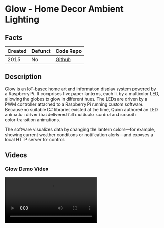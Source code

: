 # Glow - Home Decor Ambient Lighting

## Facts

| Created | Defunct | Code Repo |
| ------- | ------- | --------- |
| 2015    | No      | [Github](https://github.com/QuinnDamerell/Glow) |

## Description

Glow is an IoT‑based home art and information display system powered by a Raspberry Pi. It comprises five paper lanterns, each lit by a multicolor LED, allowing the globes to glow in different hues. The LEDs are driven by a PWM controller attached to a Raspberry Pi running custom software. Because no suitable C# libraries existed at the time, Quinn authored an LED animation driver that delivered full multicolor control and smooth color‑transition animations.

The software visualizes data by changing the lantern colors—for example, showing current weather conditions or notification alerts—and exposes a local HTTP server for control.

## Videos

### Glow Demo Video
<!-- These are hosted on CloudFlare's R2 object storage since Pages can only take up to 25MB -->
![type:video](https://projects-storage.quinn.space/glow-demo.mp4)

